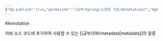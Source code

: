 ```yaml
---
{"dg-publish":true,"permalink":"/공부/Spring/스프링 기초/Annotation/","dgPassFrontmatter":true}
---
```


#Annotation

자바 소스 코드에 추가하여 사용할 수 있는 [[공부/SW/metadata\|metadata]]의 일종